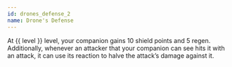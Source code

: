 ```yaml
---
id: drones_defense_2
name: Drone's Defense
---
```

At {{ level }} level, your companion gains 10 shield points and 5 regen. Additionally, whenever an attacker that your
companion can see hits it with an attack, it can use its reaction to halve the attack’s damage against it.